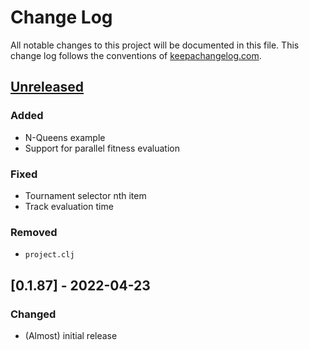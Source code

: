 # Change Log
All notable changes to this project will be documented in this file. This change log follows the conventions of [keepachangelog.com](http://keepachangelog.com/).

## [Unreleased]
### Added
- N-Queens example
- Support for parallel fitness evaluation
### Fixed
- Tournament selector nth item
- Track evaluation time
### Removed
- `project.clj`

## [0.1.87] - 2022-04-23
### Changed
- (Almost) initial release

[Unreleased]: https://github.com/kongeor/chickn/compare/0.1.87...HEAD
[0.1.1]: https://github.com/kongeor/chickn/compare/0.1.0...0.1.1
